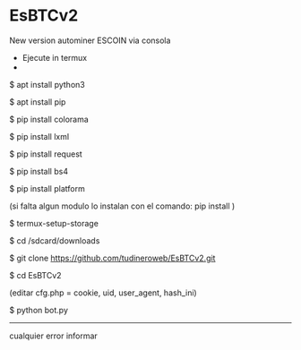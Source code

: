 # EsBTCv2
New version autominer ESCOIN via consola

- Ejecute in termux
- 
$ apt install python3

$ apt install pip

$ pip install colorama

$ pip install lxml

$ pip install request

$ pip install bs4

$ pip install platform

(si falta algun modulo lo instalan con el comando: pip install <modulko>)

$ termux-setup-storage

$ cd /sdcard/downloads

$ git clone https://github.com/tudineroweb/EsBTCv2.git

$ cd EsBTCv2

(editar cfg.php = cookie, uid, user_agent, hash_ini)

$ python bot.py

-----------------------------------------------------------------

cualquier error informar
  
